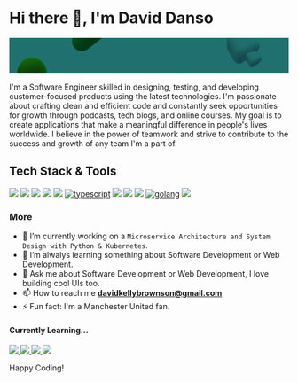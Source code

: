 # Hi there 👋,  I'm David Danso

![Design & Development](https://github.com/DavidDanso/extract-color/blob/master/cover-photo.png?raw=true)

I'm a Software Engineer skilled in designing, testing, and developing customer-focused products using the latest technologies. I'm passionate about crafting clean and efficient code and constantly seek opportunities for growth through podcasts, tech blogs, and online courses. My goal is to create applications that make a meaningful difference in people's lives worldwide. I believe in the power of teamwork and strive to contribute to the success and growth of any team I'm a part of.

## Tech Stack & Tools
<p align="left"> 
    <a href="https://www.python.org" target="_blank"><img src="https://img.icons8.com/color/48/000000/python--v1.png"/></a>
    <a href="https://www.djangoproject.com/" target="_blank"><img src="https://img.icons8.com/color/50/000000/django.png"/></a>
    <a href="https://www.postgresql.org/" target="_blank"><img src="https://img.icons8.com/color/48/000000/postgreesql.png"/></a> 
    <a href="https://developer.mozilla.org/en-US/docs/Web/JavaScript" target="_blank"><img src="https://img.icons8.com/color/48/000000/javascript.png"/></a> 
    <a href="https://reactjs.org/" target="_blank"><img src="https://img.icons8.com/plasticine/50/000000/react.png"/></a>
    <a href="https://www.typescriptlang.org/" target="_blank"><img src="https://img.icons8.com/color/48/typescript.png" alt="typescript"/></a>
    <a href="https://www.docker.com/" target="_blank"><img src="https://img.icons8.com/fluency/48/000000/docker.png"/></a> 
    <a href="https://tailwindui.com/" target="_blank"><img src="https://img.icons8.com/color/48/tailwind_css.png"/></a>  
    <a href="https://aws.amazon.com/console/" target="_blank"><img src="https://img.icons8.com/color/48/amazon-s3.png"/></a>    
    <a href="https://go.dev/" target="_blank"><img width="48" height="48" src="https://img.icons8.com/color/48/golang.png" alt="golang"/></a> 
    <a href="https://nextjs.org/" target="_blank"><img src="https://img.icons8.com/fluency-systems-regular/48/ffffff/nextjs.png"/></a> 
</p>

### More
- 🔭 I’m currently working on a `Microservice Architecture and System Design with Python & Kubernetes`.
- 🌱 I’m alwalys learning something about Software Development or Web Development.
- 💬 Ask me about Software Development or Web Development, I love building cool UIs too.
- 📫 How to reach me **davidkellybrownson@gmail.com**
- ⚡ Fun fact: I'm a Manchester United fan.

#### Currently Learning...
<p align="left"> 
    <a href="https://www.djangoproject.com/" target="_blank"> <img src="https://img.icons8.com/color/50/000000/django.png"/> </a>
    <a href="https://www.postgresql.org/" target="_blank"> <img src="https://img.icons8.com/color/48/000000/postgreesql.png"/> </a> 
    <a href="https://www.docker.com/" target="_blank"> <img src="https://img.icons8.com/fluency/48/000000/docker.png"/> </a> 
    <a href="https://www.jenkins.io/" target="_blank"> <img src="https://img.icons8.com/color/48/000000/jenkins.png"/> </a> 
</p>



Happy Coding!

